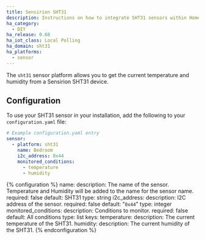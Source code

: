 ```yaml
---
title: Sensirion SHT31
description: Instructions on how to integrate SHT31 sensors within Home Assistant.
ha_category:
  - DIY
ha_release: 0.68
ha_iot_class: Local Polling
ha_domain: sht31
ha_platforms:
  - sensor
---
```


The `sht31` sensor platform allows you to get the current temperature and humidity from a Sensirion SHT31 device.

## Configuration

To use your SHT31 sensor in your installation, add the following to your `configuration.yaml` file:

```yaml
# Example configuration.yaml entry
sensor:
  - platform: sht31
    name: Bedroom
    i2c_address: 0x44
    monitored_conditions:
      - temperature
      - humidity
```

{% configuration %}
  name:
    description: The name of the sensor. Temperature and Humidity will be added to the name for the sensor name.
    required: false
    default: SHT31
    type: string
  i2c_address:
    description: I2C address of the sensor.
    required: false
    default: "`0x44`"
    type: integer
  monitored_conditions:
    description: Conditions to monitor.
    required: false
    default: All conditions
    type: list
    keys:
      temperature:
        description: The current temperature of the SHT31.
      humidity:
        description: The current humidity of the SHT31.
{% endconfiguration %}
